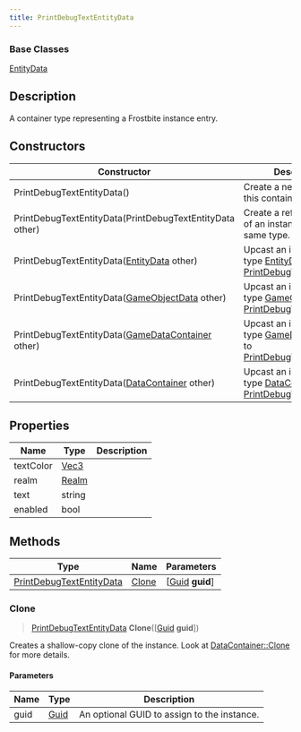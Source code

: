 ```yaml
---
title: PrintDebugTextEntityData
---
```

### Base Classes

[EntityData](/vext/ref/fb/entitydata/)

## Description

A container type representing a Frostbite instance entry.

## Constructors

| Constructor                                                                         | Description                                                                                                                             |
| ----------------------------------------------------------------------------------- | --------------------------------------------------------------------------------------------------------------------------------------- |
| PrintDebugTextEntityData()                                                          | Create a new instance of this container type.                                                                                           |
| PrintDebugTextEntityData(PrintDebugTextEntityData other)                            | Create a reference copy of an instance of the same type.                                                                                |
| PrintDebugTextEntityData([EntityData](/vext/ref/fb/entitydata/) other)                            | Upcast an instance of type [EntityData](/vext/ref/fb/entitydata/) to [PrintDebugTextEntityData](/vext/ref/fb/printdebugtextentitydata/).                            |
| PrintDebugTextEntityData([GameObjectData](/vext/ref/fb/gameobjectdata/) other)                    | Upcast an instance of type [GameObjectData](/vext/ref/fb/gameobjectdata/) to [PrintDebugTextEntityData](/vext/ref/fb/printdebugtextentitydata/).                    |
| PrintDebugTextEntityData([GameDataContainer](/vext/ref/fb/gamedatacontainer/) other)              | Upcast an instance of type [GameDataContainer](/vext/ref/fb/gamedatacontainer/) to [PrintDebugTextEntityData](/vext/ref/fb/printdebugtextentitydata/).              |
| PrintDebugTextEntityData([DataContainer](/vext/ref/shared/class/datacontainer) other) | Upcast an instance of type [DataContainer](/vext/ref/shared/class/datacontainer) to [PrintDebugTextEntityData](/vext/ref/fb/printdebugtextentitydata/). |

## Properties

| Name      | Type                              | Description |
| --------- | --------------------------------- | ----------- |
| textColor | [Vec3](/vext/ref/shared/class/vec3) |             |
| realm     | [Realm](/vext/ref/fb/realm/)                    |             |
| text      | string                            |             |
| enabled   | bool                              |             |

## Methods

| Type                                                 | Name            | Parameters                                     |
| ---------------------------------------------------- | --------------- | ---------------------------------------------- |
| [PrintDebugTextEntityData](/vext/ref/fb/printdebugtextentitydata/) | [Clone](#clone) | \[[Guid](/vext/ref/shared/class/guid) **guid**\] |

### Clone

> [PrintDebugTextEntityData](/vext/ref/fb/printdebugtextentitydata/) **Clone**(\[[Guid](/vext/ref/shared/class/guid) **guid**\])

Creates a shallow-copy clone of the instance. Look at [DataContainer::Clone](/vext/ref/shared/class/datacontainer#clone) for more details.

#### Parameters

| Name | Type         | Description                                 |
| ---- | ------------ | ------------------------------------------- |
| guid | [Guid](/vext/ref/shared/class/guid/) | An optional GUID to assign to the instance. |
